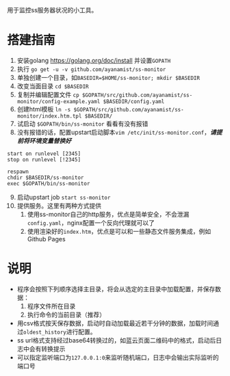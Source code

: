 用于监控ss服务器状况的小工具。

# 搭建指南

1. 安装golang https://golang.org/doc/install 并设置`GOPATH`
2. 执行 `go get -u -v github.com/ayanamist/ss-monitor`
3. 单独创建一个目录，如`BASEDIR=$HOME/ss-monitor; mkdir $BASEDIR`
4. 改变当面目录 `cd $BASEDIR`
5. 复制并编辑配置文件 `cp $GOPATH/src/github.com/ayanamist/ss-monitor/config-example.yaml $BASEDIR/config.yaml`
6. 创建html模板 `ln -s $GOPATH/src/github.com/ayanamist/ss-monitor/index.htm.tpl $BASEDIR/`
7. 试启动 `$GOPATH/bin/ss-monitor` 看看有没有报错
8. 没有报错的话，配置upstart启动脚本`vim /etc/init/ss-monitor.conf`，***请提前将环境变量替换好***<br>
```
start on runlevel [2345]
stop on runlevel [!2345]

respawn
chdir $BASEDIR/ss-monitor
exec $GOPATH/bin/ss-monitor
```
9. 启动upstart job `start ss-monitor`
10. 提供服务。这里有两种方式提供
    1. 使用ss-monitor自己的http服务，优点是简单安全，不会泄漏`config.yaml`，nginx配置一个反向代理就可以了
    2. 使用渲染好的`index.htm`，优点是可以和一些静态文件服务集成，例如Github Pages

# 说明

- 程序会按照下列顺序选择主目录，将会从选定的主目录中加载配置，并保存数据：
    1. 程序文件所在目录
    2. 执行命令的当前目录（推荐）
- 用csv格式按天保存数据，启动时自动加载最近若干分钟的数据，加载时间通过`oldest_history`进行配置。
- ss url格式支持经过base64转换过的，如蓝云页面二维码中的格式，启动后日志中会有转换提示
- 可以指定监听端口为`127.0.0.1:0`来监听随机端口，日志中会输出实际监听的端口号